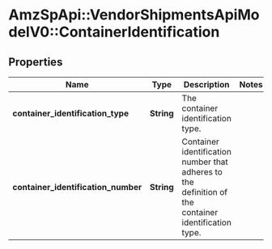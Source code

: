 # AmzSpApi::VendorShipmentsApiModelV0::ContainerIdentification

## Properties
Name | Type | Description | Notes
------------ | ------------- | ------------- | -------------
**container_identification_type** | **String** | The container identification type. | 
**container_identification_number** | **String** | Container identification number that adheres to the definition of the container identification type. | 

